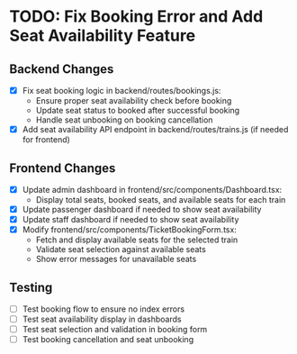 # TODO: Fix Booking Error and Add Seat Availability Feature

## Backend Changes
- [x] Fix seat booking logic in backend/routes/bookings.js:
  - Ensure proper seat availability check before booking
  - Update seat status to booked after successful booking
  - Handle seat unbooking on booking cancellation
- [x] Add seat availability API endpoint in backend/routes/trains.js (if needed for frontend)

## Frontend Changes
- [x] Update admin dashboard in frontend/src/components/Dashboard.tsx:
  - Display total seats, booked seats, and available seats for each train
- [x] Update passenger dashboard if needed to show seat availability
- [x] Update staff dashboard if needed to show seat availability
- [x] Modify frontend/src/components/TicketBookingForm.tsx:
  - Fetch and display available seats for the selected train
  - Validate seat selection against available seats
  - Show error messages for unavailable seats

## Testing
- [ ] Test booking flow to ensure no index errors
- [ ] Test seat availability display in dashboards
- [ ] Test seat selection and validation in booking form
- [ ] Test booking cancellation and seat unbooking
